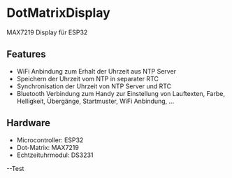 # DotMatrixDisplay
MAX7219 Display für ESP32

## Features
- WiFi Anbindung zum Erhalt der Uhrzeit aus NTP Server
- Speichern der Uhrzeit vom NTP in separater RTC
- Synchronisation der Uhrzeit von NTP Server und RTC
- Bluetooth Verbindung zum Handy zur Einstellung von Lauftexten, Farbe, Helligkeit, Übergänge, Startmuster, WiFi Anbindung, ...


## Hardware
- Microcontroller: ESP32
- Dot-Matrix: MAX7219
- Echtzeituhrmodul: DS3231

--Test
